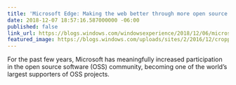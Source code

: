 ```yaml
---
title: 'Microsoft Edge: Making the web better through more open source collaboration'
date: 2018-12-07 18:57:16.587000000 -06:00
published: false
link_url: https://blogs.windows.com/windowsexperience/2018/12/06/microsoft-edge-making-the-web-better-through-more-open-source-collaboration/
featured_image: https://blogs.windows.com/uploads/sites/2/2016/12/cropped-cropped-Windows-logo1.png
---
```


For the past few years, Microsoft has meaningfully increased participation in the open source software (OSS) community, becoming one of the world’s largest supporters of OSS projects.